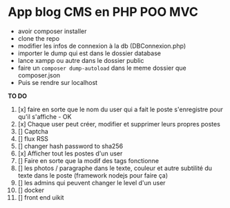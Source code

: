 # App blog CMS en PHP POO MVC

- avoir composer installer
- clone the repo
- modifier les infos de connexion à la db (DBConnexion.php)
- importer le dump qui est dans le dossier database
- lance xampp ou autre dans le dossier public
- faire un `composer dump-autoload` dans le meme dossier que composer.json
- Puis se rendre sur localhost



**TO DO**
1. [x] faire en sorte que le nom du user qui a fait le poste s'enregistre pour qu'il s'affiche - OK
2. [x] Chaque user peut créer, modifier et supprimer leurs propres postes
3. [] Captcha
4. [] flux RSS
3. [] changer hash password to sha256
4. [x] Afficher tout les postes d'un user
5. [] Faire en sorte que la modif des tags fonctionne
6. [] les photos / paragraphe dans le texte, couleur et autre subtilité du texte dans le poste (framework nodejs pour faire ça)
7. [] les admins qui peuvent changer le level d'un user
8. [] docker
9. [] front end uikit

